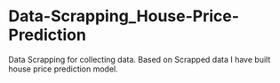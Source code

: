 # Data-Scrapping_House-Price-Prediction
Data Scrapping for collecting data. Based on Scrapped data I have built house price prediction model.
